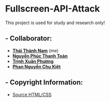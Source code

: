 # Fullscreen-API-Attack
This project is used for study and research only!

## - Collaborator:

- **[Thái Thành Nam](https://github.com/thanhnam2811)** (me)
- **[Nguyễn Phúc Thanh Toàn](https://github.com/)**
- **[Trịnh Xuân Phương](https://github.com/)**
- **[Phan Nguyễn Chu Kiệt](https://github.com/)**

## - Copyright Information:

- [Source HTML/CSS](https://github.com/SaiPrakash507/-Facebook-login-page-HTML-CSS)